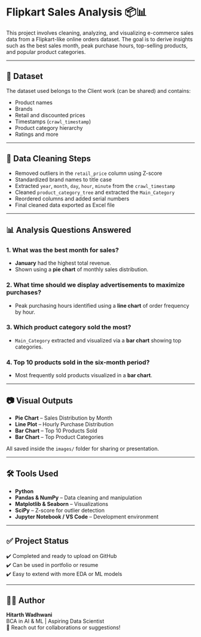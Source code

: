 # Flipkart Sales Analysis 📦📊

This project involves cleaning, analyzing, and visualizing e-commerce sales data from a Flipkart-like online orders dataset. The goal is to derive insights such as the best sales month, peak purchase hours, top-selling products, and popular product categories.

---

## 📁 Dataset

The dataset used belongs to the Client work (can be shared) and contains:

- Product names
- Brands
- Retail and discounted prices
- Timestamps (`crawl_timestamp`)
- Product category hierarchy
- Ratings and more

---

## 🧹 Data Cleaning Steps

- Removed outliers in the `retail_price` column using Z-score
- Standardized brand names to title case
- Extracted `year`, `month`, `day`, `hour`, `minute` from the `crawl_timestamp`
- Cleaned `product_category_tree` and extracted the `Main_Category`
- Reordered columns and added serial numbers
- Final cleaned data exported as Excel file

---

## 📊 Analysis Questions Answered

### 1. **What was the best month for sales?**
- **January** had the highest total revenue.
- Shown using a **pie chart** of monthly sales distribution.

### 2. **What time should we display advertisements to maximize purchases?**
- Peak purchasing hours identified using a **line chart** of order frequency by hour.

### 3. **Which product category sold the most?**
- `Main_Category` extracted and visualized via a **bar chart** showing top categories.

### 4. **Top 10 products sold in the six-month period?**
- Most frequently sold products visualized in a **bar chart**.

---

## 📷 Visual Outputs

- **Pie Chart** – Sales Distribution by Month  
- **Line Plot** – Hourly Purchase Distribution  
- **Bar Chart** – Top 10 Products Sold  
- **Bar Chart** – Top Product Categories  

All saved inside the `images/` folder for sharing or presentation.

---

## 🛠️ Tools Used

- **Python**
- **Pandas & NumPy** – Data cleaning and manipulation
- **Matplotlib & Seaborn** – Visualizations
- **SciPy** – Z-score for outlier detection
- **Jupyter Notebook / VS Code** – Development environment

---

## ✅ Project Status

✔️ Completed and ready to upload on GitHub  
✔️ Can be used in portfolio or resume  
✔️ Easy to extend with more EDA or ML models

---

## 🙋‍♂️ Author

**Hitarth Wadhwani**  
BCA in AI & ML | Aspiring Data Scientist  
📧 Reach out for collaborations or suggestions!



